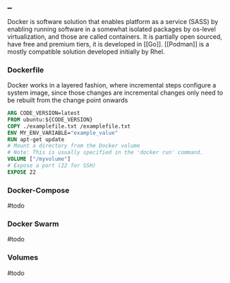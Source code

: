 ## _
Docker is software solution that enables platform as a service (SASS) by enabling running software in a somewhat isolated packages by  os-level virtualization, and those are called containers. It is partially open sourced, have free and premium tiers, it is developed in [[Go]].
[[Podman]] is a mostly compatible solution developed initially by Rhel.


### Dockerfile
Docker works in a layered fashion, where incremental steps configure a system image, since those changes are incremental changes only need to be rebuilt from the change point onwards

```Dockerfile
ARG CODE_VERSION=latest
FROM ubuntu:${CODE_VERSION}
COPY ./examplefile.txt /examplefile.txt
ENV MY_ENV_VARIABLE="example_value"
RUN apt-get update
# Mount a directory from the Docker volume
# Note: This is usually specified in the 'docker run' command.
VOLUME ["/myvolume"]
# Expose a port (22 for SSH)
EXPOSE 22
```

### Docker-Compose
#todo

### Docker Swarm
#todo 

### Volumes
#todo